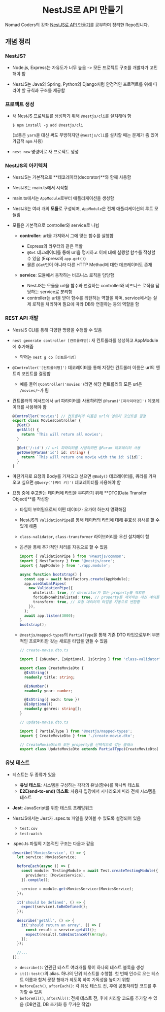 <h1 align="center">NestJS로 API 만들기</h1>

Nomad Coders의 강좌 [NestJS로 API 만들기](https://nomadcoders.co/nestjs-fundamentals)를 공부하며 정리한 Repo입니다.

## 개념 정리

### NestJS?

- Node.js, Express는 자유도가 너무 높음 -> 모든 프로젝트 구조를 개발자가 고민해야 함

- NestJS는 Java의 Spring, Python의 Django처럼 안정적인 프로젝트를 위해 따라야 할 규칙과 구조를 제공함

### 프로젝트 생성

- 새 NestJS 프로젝트를 생성하기 위해 `@nestjs/cli`를 설치해야 함

  ```shell
  $ npm install -g add @nestjs/cli
  ```

  (보통은 `yarn`을 대신 써도 무방하지만 `@nestjs/cli`를 설치할 때는 문제가 좀 있어 가급적 `npm` 사용)

- `nest new` 명령어로 새 프로젝트 생성

### NestJS의 아키텍처

- NestJS는 기본적으로 **데코레이터(decorator)**와 함께 사용함

- NestJS는 main.ts에서 시작함

- main.ts에서는 `AppModule`로부터 애플리케이션을 생성함

- NestJS는 여러 개의 **모듈**로 구성되며, `AppModule`은 전체 애플리케이션의 루트 모듈임

- 모듈은 기본적으로 controller와 service로 나뉨

  - **controller**: url을 가져와서 그에 맞는 함수를 실행함
    - Express의 라우터와 같은 역할
    - `@Get` 데코레이터를 통해 url을 명시하고 이에 대해 실행할 함수를 작성할 수 있음 (Express의 `app.get()`)
    - 물론 `@Get`만이 아니라 다른 HTTP Method에 대한 데코레이터도 존재

  - **service**: 모듈에서 동작하는 비즈니스 로직을 담당함
    - NestJS는 모듈을 url을 함수와 연결하는 controller와 비즈니스 로직을 담당하는 service로 분리함
    - controller는 url을 받아 함수를 리턴하는 역할을 하며, service에서는 실제 로직을 처리하며 필요에 따라 DB와 연결하는 등의 역할을 함

### REST API 개발

- NestJS CLI를 통해 다양한 명령을 수행할 수 있음
- `nest generate controller [컨트롤러명]`: 새 컨트롤러를 생성하고 AppModule에 추가해줌
  - 약어는 `nest g co [컨트롤러명]`

- `@Controller('[컨트롤러명]')` 데코레이터를 통해 지정한 컨트롤러 이름은 url의 엔트리 포인트를 결정함

  - 예를 들어 `@Controller('movies')`라면 해당 컨트롤러의 모든 url은 `/movies/~`가 됨

- 컨트롤러의 메서드에서 url 파라미터를 사용하려면 `@Param('[파라미터명]')` 데코레이터를 사용해야 함

  ```typescript
  @Controller('movies') // 컨트롤러의 이름은 url의 엔트리 포인트를 결정
  export class MoviesController {
    @Get()
    getAll() {
      return 'This will return all movies';
    }
  
    @Get('/:id') // url 파라미터를 사용하려면 @Param 데코레이터 사용
    getOne(@Param('id') id: string) {
      return `This will return one movie with the id: ${id}`;
    }
  }
  ```

- 마찬가지로 요청의 Body를 가져오고 싶으면 `@Body()` 데코레이터를, 쿼리를 가져오고 싶으면 `@Query('[쿼리 키]')` 데코레이터를 사용해야 함

- 요청 중에 주고받는 데이터에 타입을 부여하기 위해 **DTO(Data Transfer Object)**를 작성함

  - 타입이 부여됨으로써 어떤 데이터가 오가야 하는지 명확해짐

  - NestJS의 `ValidationPipe`를 통해 데이터의 타입에 대해 유효성 검사를 할 수 있게 해줌

  - `class-validator`, `class-transformer` 라이브러리를 우선 설치해야 함

  - 옵션을 통해 추가적인 처리를 자동으로 할 수 있음

    ```typescript
    import { ValidationPipe } from '@nestjs/common';
    import { NestFactory } from '@nestjs/core';
    import { AppModule } from './app.module';
    
    async function bootstrap() {
      const app = await NestFactory.create(AppModule);
      app.useGlobalPipes(
        new ValidationPipe({
          whitelist: true, // decorator가 없는 property를 제외함
          forbidNonWhitelisted: true, // property를 제외하는 대신 예외를 던짐
          transform: true, // 요청 데이터의 타입을 자동으로 변환함
        }),
      );
      await app.listen(3000);
    }
    bootstrap();
    ```

  - `@nestjs/mapped-types`의 `PartialType`을 통해 기존 DTO 타입으로부터 부분적인 프로퍼티만 갖는 새로운 타입을 만들 수 있음

    ```typescript
    // create-movie.dto.ts
    
    import { IsNumber, IsOptional, IsString } from 'class-validator';
    
    export class CreateMovieDto {
      @IsString()
      readonly title: string;
    
      @IsNumber()
      readonly year: number;
    
      @IsString({ each: true })
      @IsOptional()
      readonly genres: string[];
    }
    ```

    ```typescript
    // update-movie.dto.ts
    
    import { PartialType } from '@nestjs/mapped-types';
    import { CreateMovieDto } from './create-movie.dto';
    
    // CreateMovieDto의 모든 property를 선택적으로 갖는 클래스
    export class UpdateMovieDto extends PartialType(CreateMovieDto) {}
    ```

### 유닛 테스트

- 테스트는 두 종류가 있음
  - **유닛 테스트**: 시스템을 구성하는 각각의 유닛(함수)를 하나씩 테스트
  - **E2E(end-to-end) 테스트**: 사용자 입장에서 시나리오에 따라 전체 시스템을 테스트

- **Jest**: JavaScript를 위한 테스트 프레임워크
- NestJS에서는 Jest가 .spec.ts 파일을 찾아볼 수 있도록 설정되어 있음
  - `test:cov`
  - `test:watch`

- .spec.ts 파일의 기본적인 구조는 다음과 같음

  ```typescript
  describe('MoviesService', () => {
    let service: MoviesService;
  
    beforeEach(async () => {
      const module: TestingModule = await Test.createTestingModule({
        providers: [MoviesService],
      }).compile();
  
      service = module.get<MoviesService>(MoviesService);
    });
  
    it('should be defined', () => {
      expect(service).toBeDefined();
    });
      
    describe('getAll', () => {
      it('should return an array', () => {
        const result = service.getAll();
        expect(result).toBeInstanceOf(Array);
      });
    });
      
    //...
  });
  ```

  - `describe()`: 연관된 테스트 여러개를 묶어 하나의 테스트 블록을 생성
  - `it()`: `test()`의 alias. 하나의 단위 테스트를 수행함. 첫 번째 인수로 오는 테스트 이름과 합쳐 문장 형태가 되도록 하여 가독성을 높이기 위함
  - `beforeEach()`, `afterEach()`: 각 유닛 테스트 전, 후에 공통처리할 코드를 추가할 수 있음
  - `beforeAll()`, `afterAll()`: 전체 테스트 전, 후에 처리할 코드를 추가할 수 있음 (DB연결, DB 초기화 등 무거운 작업)

